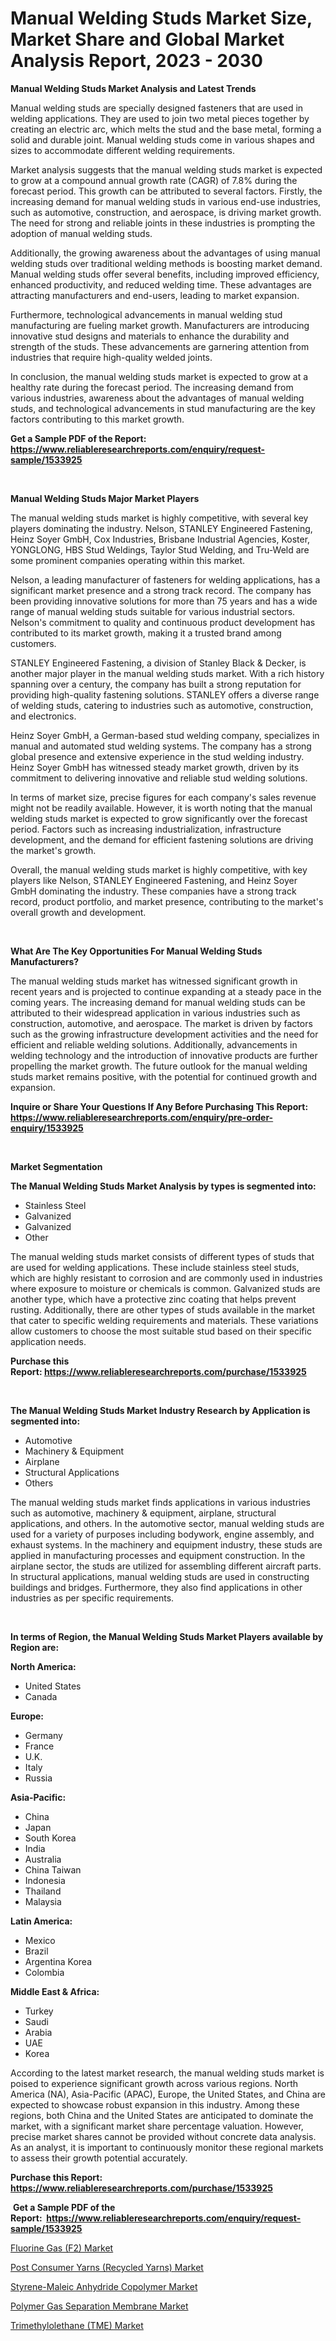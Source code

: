 <p><h1>Manual Welding Studs Market Size, Market Share and Global Market Analysis Report, 2023 - 2030</h1></p><p><strong>Manual Welding Studs Market Analysis and Latest Trends</strong></p>
<p><p>Manual welding studs are specially designed fasteners that are used in welding applications. They are used to join two metal pieces together by creating an electric arc, which melts the stud and the base metal, forming a solid and durable joint. Manual welding studs come in various shapes and sizes to accommodate different welding requirements.</p><p>Market analysis suggests that the manual welding studs market is expected to grow at a compound annual growth rate (CAGR) of 7.8% during the forecast period. This growth can be attributed to several factors. Firstly, the increasing demand for manual welding studs in various end-use industries, such as automotive, construction, and aerospace, is driving market growth. The need for strong and reliable joints in these industries is prompting the adoption of manual welding studs.</p><p>Additionally, the growing awareness about the advantages of using manual welding studs over traditional welding methods is boosting market demand. Manual welding studs offer several benefits, including improved efficiency, enhanced productivity, and reduced welding time. These advantages are attracting manufacturers and end-users, leading to market expansion.</p><p>Furthermore, technological advancements in manual welding stud manufacturing are fueling market growth. Manufacturers are introducing innovative stud designs and materials to enhance the durability and strength of the studs. These advancements are garnering attention from industries that require high-quality welded joints.</p><p>In conclusion, the manual welding studs market is expected to grow at a healthy rate during the forecast period. The increasing demand from various industries, awareness about the advantages of manual welding studs, and technological advancements in stud manufacturing are the key factors contributing to this market growth.</p></p>
<p><strong>Get a Sample PDF of the Report:&nbsp; <a href="https://www.reliableresearchreports.com/enquiry/request-sample/1533925">https://www.reliableresearchreports.com/enquiry/request-sample/1533925</a></strong></p>
<p>&nbsp;</p>
<p><strong>Manual Welding Studs Major Market Players</strong></p>
<p><p>The manual welding studs market is highly competitive, with several key players dominating the industry. Nelson, STANLEY Engineered Fastening, Heinz Soyer GmbH, Cox Industries, Brisbane Industrial Agencies, Koster, YONGLONG, HBS Stud Weldings, Taylor Stud Welding, and Tru-Weld are some prominent companies operating within this market.</p><p>Nelson, a leading manufacturer of fasteners for welding applications, has a significant market presence and a strong track record. The company has been providing innovative solutions for more than 75 years and has a wide range of manual welding studs suitable for various industrial sectors. Nelson's commitment to quality and continuous product development has contributed to its market growth, making it a trusted brand among customers.</p><p>STANLEY Engineered Fastening, a division of Stanley Black & Decker, is another major player in the manual welding studs market. With a rich history spanning over a century, the company has built a strong reputation for providing high-quality fastening solutions. STANLEY offers a diverse range of welding studs, catering to industries such as automotive, construction, and electronics.</p><p>Heinz Soyer GmbH, a German-based stud welding company, specializes in manual and automated stud welding systems. The company has a strong global presence and extensive experience in the stud welding industry. Heinz Soyer GmbH has witnessed steady market growth, driven by its commitment to delivering innovative and reliable stud welding solutions.</p><p>In terms of market size, precise figures for each company's sales revenue might not be readily available. However, it is worth noting that the manual welding studs market is expected to grow significantly over the forecast period. Factors such as increasing industrialization, infrastructure development, and the demand for efficient fastening solutions are driving the market's growth.</p><p>Overall, the manual welding studs market is highly competitive, with key players like Nelson, STANLEY Engineered Fastening, and Heinz Soyer GmbH dominating the industry. These companies have a strong track record, product portfolio, and market presence, contributing to the market's overall growth and development.</p></p>
<p>&nbsp;</p>
<p><strong>What Are The Key Opportunities For Manual Welding Studs Manufacturers?</strong></p>
<p><p>The manual welding studs market has witnessed significant growth in recent years and is projected to continue expanding at a steady pace in the coming years. The increasing demand for manual welding studs can be attributed to their widespread application in various industries such as construction, automotive, and aerospace. The market is driven by factors such as the growing infrastructure development activities and the need for efficient and reliable welding solutions. Additionally, advancements in welding technology and the introduction of innovative products are further propelling the market growth. The future outlook for the manual welding studs market remains positive, with the potential for continued growth and expansion.</p></p>
<p><strong>Inquire or Share Your Questions If Any Before Purchasing This Report: <a href="https://www.reliableresearchreports.com/enquiry/pre-order-enquiry/1533925">https://www.reliableresearchreports.com/enquiry/pre-order-enquiry/1533925</a></strong></p>
<p>&nbsp;</p>
<p><strong>Market Segmentation</strong></p>
<p><strong>The Manual Welding Studs Market Analysis by types is segmented into:</strong></p>
<p><ul><li>Stainless Steel</li><li>Galvanized</li><li>Galvanized</li><li>Other</li></ul></p>
<p><p>The manual welding studs market consists of different types of studs that are used for welding applications. These include stainless steel studs, which are highly resistant to corrosion and are commonly used in industries where exposure to moisture or chemicals is common. Galvanized studs are another type, which have a protective zinc coating that helps prevent rusting. Additionally, there are other types of studs available in the market that cater to specific welding requirements and materials. These variations allow customers to choose the most suitable stud based on their specific application needs.</p></p>
<p><strong>Purchase this Report:&nbsp;<a href="https://www.reliableresearchreports.com/purchase/1533925">https://www.reliableresearchreports.com/purchase/1533925</a></strong></p>
<p>&nbsp;</p>
<p><strong>The Manual Welding Studs Market Industry Research by Application is segmented into:</strong></p>
<p><ul><li>Automotive</li><li>Machinery & Equipment</li><li>Airplane</li><li>Structural Applications</li><li>Others</li></ul></p>
<p><p>The manual welding studs market finds applications in various industries such as automotive, machinery & equipment, airplane, structural applications, and others. In the automotive sector, manual welding studs are used for a variety of purposes including bodywork, engine assembly, and exhaust systems. In the machinery and equipment industry, these studs are applied in manufacturing processes and equipment construction. In the airplane sector, the studs are utilized for assembling different aircraft parts. In structural applications, manual welding studs are used in constructing buildings and bridges. Furthermore, they also find applications in other industries as per specific requirements.</p></p>
<p>&nbsp;</p>
<p><strong>In terms of Region, the Manual Welding Studs Market Players available by Region are:</strong></p>
<p>
    <p> <strong> North America: </strong>
        <ul>
            <li>United States</li>
            <li>Canada</li>
        </ul>
        </p> 
    <p> <strong> Europe: </strong>
        <ul>
            <li>Germany</li>
            <li>France</li>
            <li>U.K.</li>
            <li>Italy</li>
            <li>Russia</li>
        </ul>
        </p> 
    <p> <strong> Asia-Pacific: </strong>
        <ul>
            <li>China</li>
            <li>Japan</li>
            <li>South Korea</li>
            <li>India</li>
            <li>Australia</li>
            <li>China Taiwan</li>
            <li>Indonesia</li>
            <li>Thailand</li>
            <li>Malaysia</li>
        </ul>
        </p> 
    <p> <strong> Latin America: </strong>
        <ul>
            <li>Mexico</li>
            <li>Brazil</li>
            <li>Argentina Korea</li>
            <li>Colombia</li>
        </ul>
        </p> 
    <p> <strong> Middle East & Africa: </strong>
        <ul>
            <li>Turkey</li>
            <li>Saudi</li>
            <li>Arabia</li>
            <li>UAE</li>
            <li>Korea</li>
        </ul>
    </p>
    </p>
<p><p>According to the latest market research, the manual welding studs market is poised to experience significant growth across various regions. North America (NA), Asia-Pacific (APAC), Europe, the United States, and China are expected to showcase robust expansion in this industry. Among these regions, both China and the United States are anticipated to dominate the market, with a significant market share percentage valuation. However, precise market shares cannot be provided without concrete data analysis. As an analyst, it is important to continuously monitor these regional markets to assess their growth potential accurately.</p></p>
<p><strong>Purchase this Report: <a href="https://www.reliableresearchreports.com/purchase/1533925">https://www.reliableresearchreports.com/purchase/1533925</a></strong></p>
<p>&nbsp;<strong>Get a Sample PDF of the Report:&nbsp;&nbsp;<a href="https://www.reliableresearchreports.com/enquiry/request-sample/1533925">https://www.reliableresearchreports.com/enquiry/request-sample/1533925</a></strong></p>
<p><strong></strong></p>
<p><p><a href="https://github.com/provorikovar/Market-Research-Report-List-1/blob/main/fluorine-gas-f2-market.md">Fluorine Gas (F2) Market</a></p><p><a href="https://github.com/zebdakicsin/Market-Research-Report-List-1/blob/main/post-consumer-yarns-recycled-yarns-market.md">Post Consumer Yarns (Recycled Yarns) Market</a></p><p><a href="https://github.com/kipkeeva/Market-Research-Report-List-1/blob/main/styrene-maleic-anhydride-copolymer-market.md">Styrene-Maleic Anhydride Copolymer Market</a></p><p><a href="https://github.com/kuntayevaz/Market-Research-Report-List-1/blob/main/polymer-gas-separation-membrane-market.md">Polymer Gas Separation Membrane Market</a></p><p><a href="https://github.com/Krish2023na/Market-Research-Report-List-1/blob/main/trimethylolethane-tme-market.md">Trimethylolethane (TME) Market</a></p></p>